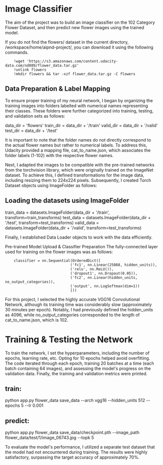 # Image Classifier

The aim of the project was to build an image classifier on the 102 Category Flower Dataset, and then predict new flower images using the trained model.

If you do not find the flowers/ dataset in the current directory, /workspace/home/aipnd-project/, you can download it using the following commands.

        !wget 'https://s3.amazonaws.com/content.udacity-data.com/nd089/flower_data.tar.gz'
        !unlink flowers
        !mkdir flowers && tar -xzf flower_data.tar.gz -C flowers

## Data Preparation & Label Mapping
To ensure proper training of my neural network, I began by organizing the training images into folders labelled with numerical names representing their classes. These folders were further categorized into training, testing, and validation sets as follows:

data_dir = 'flowers'
train_dir = data_dir + '/train'
valid_dir = data_dir + '/valid'
test_dir = data_dir + '/test'

It is important to note that the folder names do not directly correspond to the actual flower names but rather to numerical labels. To address this, Udacity provided a mapping file, cat_to_name.json, which associates the folder labels (1-102) with the respective flower names.

Next, I adapted the images to be compatible with the pre-trained networks from the torchvision library, which were originally trained on the ImageNet dataset. To achieve this, I defined transformations for the image data, including resizing them to 224x224 pixels. Subsequently, I created Torch Dataset objects using ImageFolder as follows:

## Loading the datasets using ImageFolder
train_data = datasets.ImageFolder(data_dir + '/train', transform=train_transforms)
test_data = datasets.ImageFolder(data_dir + '/test', transform=test_transforms)
valid_data = datasets.ImageFolder(data_dir + '/valid', transform=test_transforms)

Finally, I established Data Loader objects to work with the data efficiently.

Pre-trained Model Upload & Classifier Preparation
The fully-connected layer used for training on the flower images was as follows:

        classifier = nn.Sequential(OrderedDict([
                                  ('fc1', nn.Linear(25088, hidden_units)),
                                  ('relu', nn.ReLU()),
                                  ('dropout1', nn.Dropout(0.05)),
                                  ('fc2', nn.Linear(hidden_units, no_output_categories)),
                                  ('output', nn.LogSoftmax(dim=1))
                                  ]))

For this project, I selected the highly accurate VGG16 Convolutional Network, although its training time was considerably slow (approximately 30 minutes per epoch). Notably, I had previously defined the hidden_units as 4096, while no_output_categories corresponded to the length of cat_to_name.json, which is 102.

# Training & Testing the Network
To train the network, I set the hyperparameters, including the number of epochs, learning rate, etc. Opting for 10 epochs helped avoid overfitting. The code iterated through each epoch, training 20 batches at a time (each batch containing 64 images), and assessing the model's progress on the validation data. Finally, the training and validation metrics were printed.

## train:  
python app.py flower_data save_data --arch vgg16 --hidden_units 512 --epochs 5 --lr 0.001
## predict: 
python app.py flower_data save_data/checkpoint.pth --image_path flower_data/test/1/image_06743.jpg --topk 5

To evaluate the model's performance, I utilized a separate test dataset that the model had not encountered during training. The results were highly satisfactory, surpassing the target accuracy of approximately 70%.
